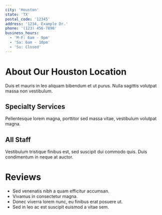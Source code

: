 ```yaml
---
city: 'Houston'
state: 'TX'
postal_code: '12345'
address: '1234, Example Dr.'
phone: '(123) 456-7890'
business_hours:
  - 'M-F: 6am - 9pm'
  - 'Sa: 6am - 10pm'
  - 'Su: Closed'
---
```


# About Our Houston Location

Duis et mauris in leo aliquam bibendum et ut purus. Nulla sagittis volutpat massa non vestibulum.  

## Specialty Services

Pellentesque lorem magna, porttitor sed massa vitae, vestibulum volutpat magna. 

## All Staff

Vestibulum tristique finibus est, sed suscipit dui commodo quis. Duis condimentum in neque at auctor. 

# Reviews

- Sed venenatis nibh a quam efficitur accumsan. 
- Vivamus in consectetur magna. 
- Donec viverra lorem nunc, eu finibus erat posuere ut. 
- Sed in leo ac est suscipit euismod a vitae sem.
